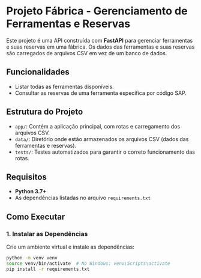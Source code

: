 # Projeto Fábrica - Gerenciamento de Ferramentas e Reservas

Este projeto é uma API construída com **FastAPI** para gerenciar ferramentas e suas reservas em uma fábrica. Os dados das ferramentas e suas reservas são carregados de arquivos CSV em vez de um banco de dados.

## Funcionalidades

- Listar todas as ferramentas disponíveis.
- Consultar as reservas de uma ferramenta específica por código SAP.

## Estrutura do Projeto

- `app/`: Contém a aplicação principal, com rotas e carregamento dos arquivos CSV.
- `data/`: Diretório onde estão armazenados os arquivos CSV (dados das ferramentas e reservas).
- `tests/`: Testes automatizados para garantir o correto funcionamento das rotas.

## Requisitos

- **Python 3.7+**
- As dependências listadas no arquivo `requirements.txt`

## Como Executar

### 1. Instalar as Dependências

Crie um ambiente virtual e instale as dependências:

```bash
python -m venv venv
source venv/bin/activate  # No Windows: venv\Scripts\activate
pip install -r requirements.txt
